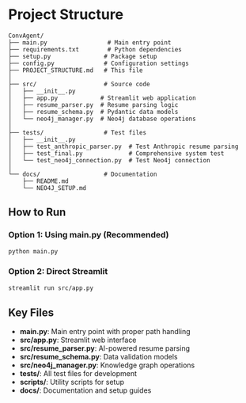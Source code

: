 # Project Structure

```
ConvAgent/
├── main.py                 # Main entry point
├── requirements.txt        # Python dependencies
├── setup.py               # Package setup
├── config.py              # Configuration settings
├── PROJECT_STRUCTURE.md   # This file
│
├── src/                   # Source code
│   ├── __init__.py
│   ├── app.py            # Streamlit web application
│   ├── resume_parser.py  # Resume parsing logic
│   ├── resume_schema.py  # Pydantic data models
│   └── neo4j_manager.py  # Neo4j database operations
│
├── tests/                 # Test files
│   ├── __init__.py
│   ├── test_anthropic_parser.py  # Test Anthropic resume parsing
│   ├── test_final.py             # Comprehensive system test
│   └── test_neo4j_connection.py  # Test Neo4j connection
│
└── docs/                  # Documentation
    ├── README.md
    └── NEO4J_SETUP.md
```

## How to Run

### Option 1: Using main.py (Recommended)
```bash
python main.py
```

### Option 2: Direct Streamlit
```bash
streamlit run src/app.py
```

## Key Files

- **main.py**: Main entry point with proper path handling
- **src/app.py**: Streamlit web interface
- **src/resume_parser.py**: AI-powered resume parsing
- **src/resume_schema.py**: Data validation models
- **src/neo4j_manager.py**: Knowledge graph operations
- **tests/**: All test files for development
- **scripts/**: Utility scripts for setup
- **docs/**: Documentation and setup guides
